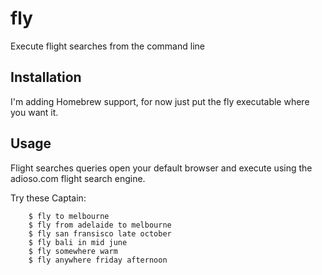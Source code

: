 # fly

Execute flight searches from the command line

## Installation 

I'm adding Homebrew support, for now just put the fly executable where you want it.

## Usage

Flight searches queries open your default browser and execute using the adioso.com flight search engine.

Try these Captain:

        $ fly to melbourne
        $ fly from adelaide to melbourne
        $ fly san fransisco late october
        $ fly bali in mid june
        $ fly somewhere warm
        $ fly anywhere friday afternoon
